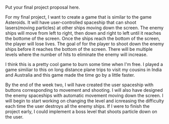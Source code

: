 Put your final project proposal here.

For my final project, I want to create a game that is similar to the game Asteroids. It will have user-controlled spaceship that can shoot lasers(moving particles) at other ships moving down the screen. The enemy ships will move from left to right, then down and right to left until it reaches the bottome of the screen. Once the ships reach the bottom of the screen, the player will lose lives. The goal of for the player to shoot down the enemy ships before it reaches the bottom of the screen. There will be multiple levels where the number of hits to eliminate the enemy will increase.

I think this is a pretty cool game to burn some time when I'm free. I played a game similiar to this on long distance plane trips to visit my cousins in India and Australia and this game made the time go by a little faster. 

By the end of the week two, I will have created the user spaceship with buttons corresponding to movement and shooting. I will also have designed the enemy spaceships with automatic movement moving down the screen. I will begin to start working on changing the level and icnreasing the difficulty each time the user destroys all the enemy ships. If I were to finish the project early, I could implement a boss level that shoots particle down on the user.

